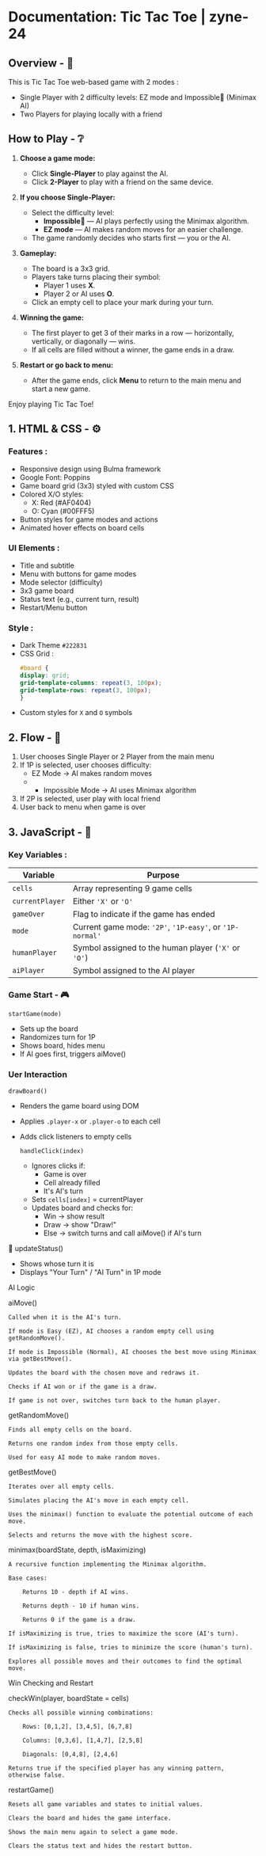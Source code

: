 # Documentation: Tic Tac Toe | zyne-24
## Overview - 📌
This is Tic Tac Toe web-based game with 2 modes :
- Single Player with 2 difficulty levels: EZ mode and Impossible🗿 (Minimax AI)
- Two Players for playing locally with a friend

## How to Play - ❔

1. **Choose a game mode:**
   - Click **Single-Player** to play against the AI.
   - Click **2-Player** to play with a friend on the same device.

2. **If you choose Single-Player:**
   - Select the difficulty level:
     - **Impossible🗿** — AI plays perfectly using the Minimax algorithm.
     - **EZ mode** — AI makes random moves for an easier challenge.
   - The game randomly decides who starts first — you or the AI.

3. **Gameplay:**
   - The board is a 3x3 grid.
   - Players take turns placing their symbol:
     - Player 1 uses **X**.
     - Player 2 or AI uses **O**.
   - Click an empty cell to place your mark during your turn.

4. **Winning the game:**
   - The first player to get 3 of their marks in a row — horizontally, vertically, or diagonally — wins.
   - If all cells are filled without a winner, the game ends in a draw.

5. **Restart or go back to menu:**
   - After the game ends, click **Menu** to return to the main menu and start a new game.

Enjoy playing Tic Tac Toe!



## 1. HTML & CSS - ⚙️
### Features :
- Responsive design using Bulma framework
- Google Font: Poppins
- Game board grid (3x3) styled with custom CSS
- Colored X/O styles:
  - X: Red (#AF0404)
  - O: Cyan (#00FFF5)
- Button styles for game modes and actions
- Animated hover effects on board cells

### UI Elements :
- Title and subtitle
- Menu with buttons for game modes
- Mode selector (difficulty)
- 3x3 game board
- Status text (e.g., current turn, result)
- Restart/Menu button

### Style :
- Dark Theme ```#222831```
- CSS Grid :
  ``` CSS
  #board {
  display: grid;
  grid-template-columns: repeat(3, 100px);
  grid-template-rows: repeat(3, 100px);
  }
- Custom styles for ```X``` and ```O``` symbols

## 2. Flow - 🔁
1. User chooses Single Player or 2 Player from the main menu
2. If 1P is selected, user chooses difficulty:
   - EZ Mode → AI makes random moves
   - - Impossible Mode → AI uses Minimax algorithm
3. If 2P is selected, user play with local friend
4. User back to menu when game is over

## 3. JavaScript - 🧠
### Key Variables :
| Variable        | Purpose                                      |
|-----------------|----------------------------------------------|
| `cells`         | Array representing 9 game cells              |
| `currentPlayer` | Either `'X'` or `'O'`                        |
| `gameOver`      | Flag to indicate if the game has ended       |
| `mode`          | Current game mode: `'2P'`, `'1P-easy'`, or `'1P-normal'` |
| `humanPlayer`   | Symbol assigned to the human player (`'X'` or `'O'`) |
| `aiPlayer`      | Symbol assigned to the AI player             |

### Game Start - 🎮
```startGame(mode)```
- Sets up the board
- Randomizes turn for 1P
- Shows board, hides menu
- If AI goes first, triggers aiMove()

### Uer Interaction
```drawBoard()```
- Renders the game board using DOM
- Applies ```.player-x``` or ```.player-o``` to each cell
- Adds click listeners to empty cells

  ```handleClick(index)```
  - Ignores clicks if:
    - Game is over
    - Cell already filled
    - It's AI's turn
  - Sets ```cells[index]``` = currentPlayer
  - Updates board and checks for:
      - Win → show result
      - Draw → show "Draw!"
      - Else → switch turns and call aiMove() if AI's turn

📣 updateStatus()
  - Shows whose turn it is
  - Displays "Your Turn" / "AI Turn" in 1P mode

AI Logic

aiMove()

    Called when it is the AI's turn.

    If mode is Easy (EZ), AI chooses a random empty cell using getRandomMove().

    If mode is Impossible (Normal), AI chooses the best move using Minimax via getBestMove().

    Updates the board with the chosen move and redraws it.

    Checks if AI won or if the game is a draw.

    If game is not over, switches turn back to the human player.

getRandomMove()

    Finds all empty cells on the board.

    Returns one random index from those empty cells.

    Used for easy AI mode to make random moves.

getBestMove()

    Iterates over all empty cells.

    Simulates placing the AI's move in each empty cell.

    Uses the minimax() function to evaluate the potential outcome of each move.

    Selects and returns the move with the highest score.

minimax(boardState, depth, isMaximizing)

    A recursive function implementing the Minimax algorithm.

    Base cases:

        Returns 10 - depth if AI wins.

        Returns depth - 10 if human wins.

        Returns 0 if the game is a draw.

    If isMaximizing is true, tries to maximize the score (AI's turn).

    If isMaximizing is false, tries to minimize the score (human's turn).

    Explores all possible moves and their outcomes to find the optimal move.

Win Checking and Restart

checkWin(player, boardState = cells)

    Checks all possible winning combinations:

        Rows: [0,1,2], [3,4,5], [6,7,8]

        Columns: [0,3,6], [1,4,7], [2,5,8]

        Diagonals: [0,4,8], [2,4,6]

    Returns true if the specified player has any winning pattern, otherwise false.

restartGame()

    Resets all game variables and states to initial values.

    Clears the board and hides the game interface.

    Shows the main menu again to select a game mode.

    Clears the status text and hides the restart button.

